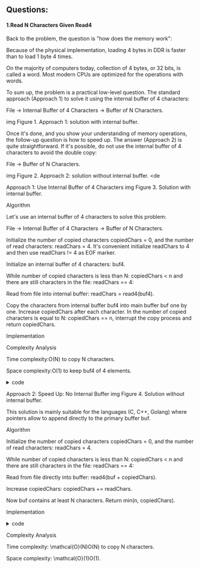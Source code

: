 ## Questions:

#### 1.Read N Characters Given Read4

Back to the problem, the question is "how does the memory work":

Because of the physical implementation, loading 4 bytes in DDR is faster than to load 1 byte 4 times.

On the majority of computers today, collection of 4 bytes, or 32 bits, is called a word. Most modern CPUs are optimized for the operations with words.

To sum up, the problem is a practical low-level question. The standard approach (Approach 1) to solve it using the internal buffer of 4 characters:

File -> Internal Buffer of 4 Characters -> Buffer of N Characters.

img Figure 1. Approach 1: solution with internal buffer.

Once it's done, and you show your understanding of memory operations, the follow-up question is how to speed up. The answer (Approach 2) is quite straightforward. If it's possible, 
do not use the internal buffer of 4 characters to avoid the double copy:

File -> Buffer of N Characters.

img Figure 2. Approach 2: solution without internal buffer.
<de


Approach 1: Use Internal Buffer of 4 Characters
img Figure 3. Solution with internal buffer.

Algorithm

Let's use an internal buffer of 4 characters to solve this problem:

File -> Internal Buffer of 4 Characters -> Buffer of N Characters.

Initialize the number of copied characters copiedChars = 0, and the number of read characters: readChars = 4. It's convenient initialize readChars to 4 and then use readChars != 4 as EOF marker.

Initialize an internal buffer of 4 characters: buf4.

While number of copied characters is less than N: copiedChars < n and there are still characters in the file: readChars == 4:

Read from file into internal buffer: readChars = read4(buf4).

Copy the characters from internal buffer buf4 into main buffer buf one by one. Increase copiedChars after each character. In the number of copied characters is equal to N: copiedChars == n, interrupt the copy process and return copiedChars.

Implementation


Complexity Analysis

Time complexity:O(N) to copy N characters.

Space complexity:O(1) to keep buf4 of 4 elements.

<details>
  <summary>code</summary>
  
  ```
class Solution {
public:
    int read(char *buf, int n) {
        int copiedChars = 0, readChars = 4;
        char buf4[4];
        
        while (copiedChars < n && readChars == 4) {
            readChars = read4(buf4);
            
            for (int i = 0; i < readChars; ++i) {
                if (copiedChars == n)
                    return copiedChars;
                buf[copiedChars] = buf4[i];
                ++copiedChars;    
            }    
        }
        return copiedChars;
    }
};
  
  ```
  </details>

Approach 2: Speed Up: No Internal Buffer
img Figure 4. Solution without internal buffer.

This solution is mainly suitable for the languages (C, C++, Golang) where pointers allow to append directly to the primary buffer buf.

Algorithm

Initialize the number of copied characters copiedChars = 0, and the number of read characters: readChars = 4.

While number of copied characters is less than N: copiedChars < n and there are still characters in the file: readChars == 4:

Read from file directly into buffer: read4(buf + copiedChars).

Increase copiedChars: copiedChars += readChars.

Now buf contains at least N characters. Return min(n, copiedChars).

Implementation

<details>
  <summary>code</summary>
  
  ```
  class Solution {
public:
    int read(char *buf, int n) {
        int copiedChars = 0, readChars = 4;
        
        while (copiedChars < n && readChars == 4) {
            readChars = read4(buf + copiedChars);
            copiedChars += readChars;
        }
        return min(n, copiedChars);
    }
};
                              
 ```
 </details>
  
Complexity Analysis

Time complexity: \mathcal{O}(N)O(N) to copy N characters.

Space complexity: \mathcal{O}(1)O(1).

